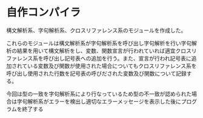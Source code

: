 # 自作コンパイラ
構文解析系、字句解析系、クロスリファレンス系のモジュールを作成した。

これらのモジュールは構文解析系が字句解析系を呼び出し字句解析を行い字句解析の結果を用いて構文解析をし、変数、関数宣言が行われていれば適宜クロスリファレンス系を呼び出し記号表への追加を行う。また、宣言が行われ記号表に追加されている変数及び関数が使用された場合についてもクロスリファレンス系を呼び出し使用された行数を記号表の呼びだされた変数及び関数について記録する。


今回は型の一致を字句解析系により行なっているため型の不一致が認められた場合は字句解析系がエラーを検出し適切なエラーメッセージを表示した後にプログラムを終了する
